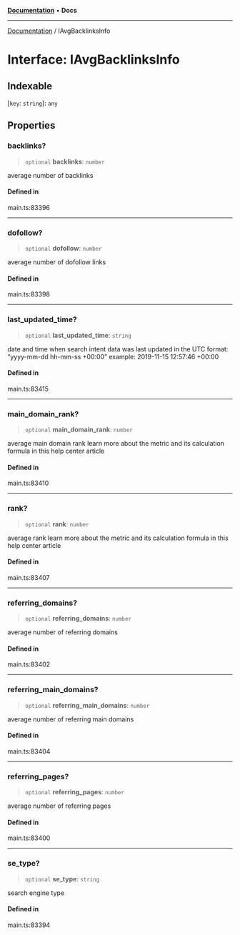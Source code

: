 [**Documentation**](../README.md) • **Docs**

***

[Documentation](../globals.md) / IAvgBacklinksInfo

# Interface: IAvgBacklinksInfo

## Indexable

 \[`key`: `string`\]: `any`

## Properties

### backlinks?

> `optional` **backlinks**: `number`

average number of backlinks

#### Defined in

main.ts:83396

***

### dofollow?

> `optional` **dofollow**: `number`

average number of dofollow links

#### Defined in

main.ts:83398

***

### last\_updated\_time?

> `optional` **last\_updated\_time**: `string`

date and time when search intent data was last updated
in the UTC format: “yyyy-mm-dd hh-mm-ss +00:00”
example:
2019-11-15 12:57:46 +00:00

#### Defined in

main.ts:83415

***

### main\_domain\_rank?

> `optional` **main\_domain\_rank**: `number`

average main domain rank
learn more about the metric and its calculation formula in this help center article

#### Defined in

main.ts:83410

***

### rank?

> `optional` **rank**: `number`

average rank
learn more about the metric and its calculation formula in this help center article

#### Defined in

main.ts:83407

***

### referring\_domains?

> `optional` **referring\_domains**: `number`

average number of referring domains

#### Defined in

main.ts:83402

***

### referring\_main\_domains?

> `optional` **referring\_main\_domains**: `number`

average number of referring main domains

#### Defined in

main.ts:83404

***

### referring\_pages?

> `optional` **referring\_pages**: `number`

average number of referring pages

#### Defined in

main.ts:83400

***

### se\_type?

> `optional` **se\_type**: `string`

search engine type

#### Defined in

main.ts:83394
